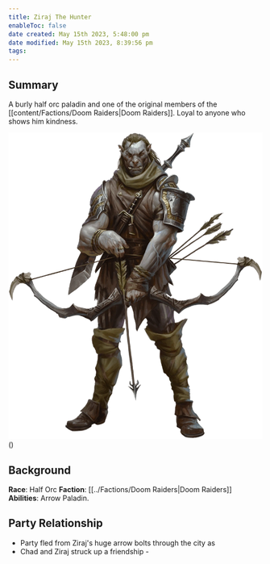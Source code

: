 ```yaml
---
title: Ziraj The Hunter
enableToc: false
date created: May 15th 2023, 5:48:00 pm
date modified: May 15th 2023, 8:39:56 pm
tags: 
---
```

## Summary
A burly half orc paladin and one of the original members of the [[content/Factions/Doom Raiders|Doom Raiders]]. Loyal to anyone who shows him kindness.

![](../attachments/Ziraj.png)()

## Background
**Race**: Half Orc
**Faction**: [[../Factions/Doom Raiders|Doom Raiders]]
**Abilities**: Arrow Paladin.

## Party Relationship
- Party fled from Ziraj's huge arrow bolts through the city as
- Chad and Ziraj struck up a friendship -
